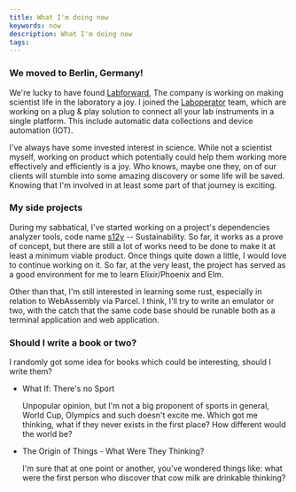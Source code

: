 ```yaml
---
title: What I'm doing now
keywords: now
description: What I'm doing now
tags:
---
```


### We moved to Berlin, Germany!

We're lucky to have found [Labforward](https://www.labforward.io/), The company is working on making scientist life in the laboratory a joy. I joined the [Laboperator](https://www.laboperator.com/) team, which are working on a plug & play solution to connect all your lab instruments in a single platform. This include automatic data collections and device automation (IOT).

I've always have some invested interest in science. While not a scientist myself, working on product which potentially could help them working more effectively and efficiently is a joy. Who knows, maybe one they, on of our clients will stumble into some amazing discovery or some life will be saved. Knowing that I'm involved in at least some part of that journey is exciting.

### My side projects

During my sabbatical, I've started working on a project's dependencies analyzer tools, code name [s12y](https://github.com/ignatiusreza/s12y) -- Sustainability. So far, it works as a prove of concept, but there are still a lot of works need to be done to make it at least a minimum viable product. Once things quite down a little, I would love to continue working on it. So far, at the very least, the project has served as a good environment for me to learn Elixir/Phoenix and Elm.

Other than that, I'm still interested in learning some rust, especially in relation to WebAssembly via Parcel. I think, I'll try to write an emulator or two, with the catch that the same code base should be runable both as a terminal application and web application.

### Should I write a book or two?

I randomly got some idea for books which could be interesting, should I write them?

- What If: There's no Sport

  Unpopular opinion, but I'm not a big proponent of sports in general, World Cup, Olympics and such doesn't excite me. Which got me thinking, what if they never exists in the first place? How different would the world be?

- The Origin of Things - What Were They Thinking?

  I'm sure that at one point or another, you've wondered things like: what were the first person who discover that cow milk are drinkable thinking?
